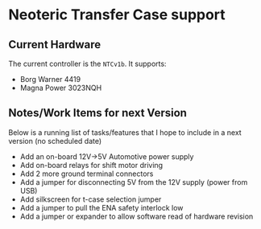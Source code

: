 # Neoteric Transfer Case support

## Current Hardware

The current controller is the `NTCv1b`.  It supports:

- Borg Warner 4419
- Magna Power 3023NQH

## Notes/Work Items for next Version

Below is a running list of tasks/features that I hope to include in a next version (no scheduled date)

- Add an on-board 12V->5V Automotive power supply
- Add on-board relays for shift motor driving 
- Add 2 more ground terminal connectors
- Add a jumper for disconnecting 5V from the 12V supply (power from USB)
- Add silkscreen for t-case selection jumper
- Add a jumper to pull the ENA safety interlock low
- Add a jumper or expander to allow software read of hardware revision 